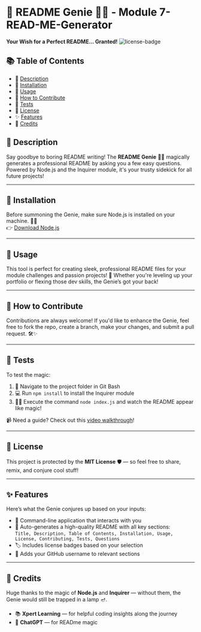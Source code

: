 # 🎉 README Genie 🧞‍♂️ -  Module 7-READ-ME-Generator

**Your Wish for a Perfect README... Granted!**
![license-badge](license-badge)
## 📚 Table of Contents
- 📝 [Description](#description)  
- 💾 [Installation](#installation)  
- 🚀 [Usage](#usage)  
- 🤝 [How to Contribute](#how-to-contribute)  
- 🧪 [Tests](#tests)  
- 📄 [License](#license)  
- ✨ [Features](#features)  
- 🙌 [Credits](#credits)

## 📝 Description  
Say goodbye to boring README writing! The **README Genie** 🧞‍♂️ magically generates a professional README by asking you a few easy questions. Powered by Node.js and the Inquirer module, it's your trusty sidekick for all future projects!

---

## 💾 Installation  
Before summoning the Genie, make sure Node.js is installed on your machine. 🧙‍♂️  
👉 [Download Node.js](https://nodejs.org/)

---

## 🚀 Usage  
This tool is perfect for creating sleek, professional README files for your module challenges and passion projects! 🌟 Whether you're leveling up your portfolio or flexing those dev skills, the Genie’s got your back!

---

## 🤝 How to Contribute  
Contributions are always welcome! If you'd like to enhance the Genie, feel free to fork the repo, create a branch, make your changes, and submit a pull request. 🛠️✨

---

## 🧪 Tests  
To test the magic:
1. 🧭 Navigate to the project folder in Git Bash  
2. 💻 Run `npm install` to install the Inquirer module  
3. 🧞‍♂️ Execute the command `node index.js` and watch the README appear like magic!

📹 Need a guide? Check out this [video walkthrough](walkthrough)!

---

## 📄 License  
This project is protected by the **MIT License** 🛡️ — so feel free to share, remix, and conjure cool stuff!

---

## ✨ Features  
Here’s what the Genie conjures up based on your inputs:

- 🧙 Command-line application that interacts with you  
- 🎯 Auto-generates a high-quality README with all key sections:  
  `Title, Description, Table of Contents, Installation, Usage, License, Contributing, Tests, Questions`  
- 🏷️ Includes license badges based on your selection  
- 🐙 Adds your GitHub username to relevant sections

---

## 🙌 Credits  
Huge thanks to the magic of **Node.js** and **Inquirer** — without them, the Genie would still be trapped in a lamp 🪔.

 - 📚 **Xpert Learning** — for helpful coding insights along the journey  
- 🤖 **ChatGPT** — for READme magic 